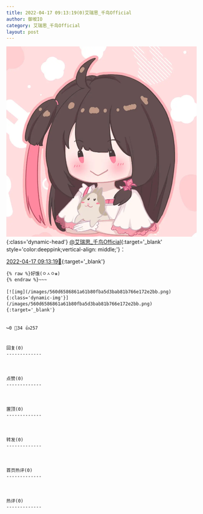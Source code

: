 ```yaml
---
title: 2022-04-17 09:13:19(0)艾瑞思_千鸟Official
author: 御坂IO
category: 艾瑞思_千鸟Official
layout: post
---
```


![img](/images/7e08840c56f251de28bdf766b647bd5fe9a5d50a.jpg){:class='dynamic-head'}
[@艾瑞思_千鸟Official](https://space.bilibili.com/1090010845/dynamic){:target='_blank' style='color:deeppink;vertical-align: middle;'}：

[2022-04-17 09:13:19🔗](https://t.bilibili.com/649912729199443993){:target='_blank'}

~~~
{% raw %}好饿(ㅇㅅㅇ❀)
{% endraw %}~~~

[![img](/images/560d6586861a61b80fba5d3bab81b766e172e2bb.png){:class='dynamic-img'}](/images/560d6586861a61b80fba5d3bab81b766e172e2bb.png){:target='_blank'}


↪️0 💬34 👍257


回复(0)
-------------



点赞(0)
-------------



置顶(0)
-------------



转发(0)
-------------



首页热评(0)
-------------



热评(0)
-------------



